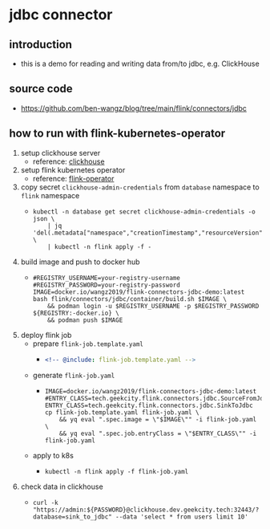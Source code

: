 # jdbc connector

## introduction

* this is a demo for reading and writing data from/to jdbc, e.g. ClickHouse

## source code

* https://github.com/ben-wangz/blog/tree/main/flink/connectors/jdbc

## how to run with flink-kubernetes-operator

1. setup clickhouse server
    * reference: [clickhouse](../../../kubernetes/argocd/database/clickhouse/README.md)
2. setup flink kubernetes operator
    * reference: [flink-operator](../../../kubernetes/argocd/flink/README.md)
3. copy secret `clickhouse-admin-credentials` from `database` namespace to `flink` namespace
    * ```shell
      kubectl -n database get secret clickhouse-admin-credentials -o json \
          | jq 'del(.metadata["namespace","creationTimestamp","resourceVersion","selfLink","uid"])' \
          | kubectl -n flink apply -f -
      ```
4. build image and push to docker hub
    * ```shell
      #REGISTRY_USERNAME=your-registry-username
      #REGISTRY_PASSWORD=your-registry-password
      IMAGE=docker.io/wangz2019/flink-connectors-jdbc-demo:latest
      bash flink/connectors/jdbc/container/build.sh $IMAGE \
          && podman login -u $REGISTRY_USERNAME -p $REGISTRY_PASSWORD ${REGISTRY:-docker.io} \
          && podman push $IMAGE
      ```
5. deploy flink job
    * prepare `flink-job.template.yaml`
        + ```yaml
          <!-- @include: flink-job.template.yaml -->
          ```
    * generate `flink-job.yaml`
        + ```shell
          IMAGE=docker.io/wangz2019/flink-connectors-jdbc-demo:latest
          #ENTRY_CLASS=tech.geekcity.flink.connectors.jdbc.SourceFromJdbc
          ENTRY_CLASS=tech.geekcity.flink.connectors.jdbc.SinkToJdbc
          cp flink-job.template.yaml flink-job.yaml \
              && yq eval ".spec.image = \"$IMAGE\"" -i flink-job.yaml \
              && yq eval ".spec.job.entryClass = \"$ENTRY_CLASS\"" -i flink-job.yaml
          ```
    * apply to k8s
        + ```shell
          kubectl -n flink apply -f flink-job.yaml
          ```
6. check data in clickhouse
    * ```shell
      curl -k "https://admin:${PASSWORD}@clickhouse.dev.geekcity.tech:32443/?database=sink_to_jdbc" --data 'select * from users limit 10'
      ```